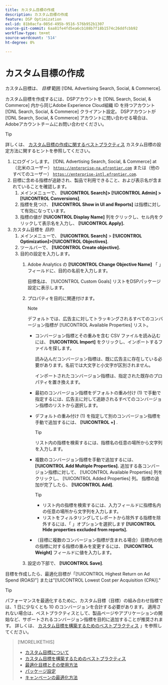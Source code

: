 ```yaml
---
title: カスタム目標の作成
description: カスタム目標の作成
feature: DSP Optimization
exl-id: 81b0acfa-085d-495b-9516-576b952b1307
source-git-commit: 6aa81fe4fd5ea6cb188b7f18b1574c26ddfcbb92
workflow-type: tm+mt
source-wordcount: '514'
ht-degree: 0%

---
```


# カスタム目標の作成

カスタム目標は、 *目標* 範囲 [!DNL Advertising Search, Social, & Commerce].

カスタム目標を作成するには、DSPアカウントを [!DNL Search, Social, & Commerce] 内から同じAdobe Experience Cloud組織 ID を持つアカウント [!DNL Search, Social, & Commerce] クライアント設定。 DSPアカウントが [!DNL Search, Social, & Commerce] アカウントに問い合わせる場合は、Adobeアカウントチームにお問い合わせください。

>[!TIP]
>
>詳しくは、 [カスタム目標の作成に関するベストプラクティス](custom-goal-best-practices.md) カスタム目標の設定方法に関するヒントを参照してください。

1. にログインします。 [!DNL Advertising Search, Social, & Commerce] at （北米のユーザー） [`https://enterprise-na.efrontier.com`](https://enterprise-na.efrontier.com) または（他のすべてのユーザー） [`https://enterprise-intl.efrontier.com`](https://enterprise-intl.efrontier.com).
1. 目標に含める指標が追跡され、製品で利用できること、および表示名が含まれていることを確認します。
   1. メインメニューで、 **[!UICONTROL Search]> [!UICONTROL Admin] >[!UICONTROL Conversions]**.
   1. 指標を見つけ、 **[!UICONTROL Show in UI and Reports]** は指標に対して有効になっています。
   1. 指標の値が **[!UICONTROL Display Name]** 列をクリックし、セル内をクリックして表示名を入力し、 **[!UICONTROL Apply].**
1. カスタム目標を *目的*:
   1. メインメニューで、 **[!UICONTROL Search]** > **[!UICONTROL Optimization]>[!UICONTROL Objectives]**.
   1. ツールバーで、 **[!UICONTROL Create objective].**
   1. 目的の設定を入力します。
      1. Adobe Analytics の **[!UICONTROL Change Objective Name]** 「 」フィールドに、目的の名前を入力します。

         目標名は、 [!UICONTROL Custom Goals] リストをDSPパッケージ設定に表示します。

      1. プロパティを目的に関連付けます。

         >[!NOTE]
         >
         > デフォルトでは、広告主に対してトラッキングされるすべてのコンバージョン指標が [!UICONTROL Available Properties] リスト。

         * コンバージョン指標とその重みを含む CSV ファイルを読み込むには、 **[!UICONTROL Import]** をクリックし、インポートするファイルを探します。

           読み込んだコンバージョン指標は、既に広告主に存在している必要があります。名前では大文字と小文字が区別されません。

           インポートされたコンバージョン指標は、指定された既存のプロパティを置き換えます。

         * 最初のコンバージョン指標をデフォルトの重み付け (1) で手動で指定するには、広告主に対して追跡されるすべてのコンバージョン指標のリストから選択します。

         * デフォルトの重み付け (1) を指定して別のコンバージョン指標を手動で追加するには、 **[!UICONTROL +]** .

           >[!TIP]
           >
           > リスト内の指標を検索するには、指標名の任意の場所から文字列を入力します。

         * 複数のコンバージョン指標を手動で追加するには、 **[!UICONTROL Add Multiple Properties].** 追加する各コンバージョン指標に対して、 [!UICONTROL Available Properties] 列をクリックし、 [!UICONTROL Added Properties] 列。 指標の追加が完了したら、 **[!UICONTROL Add]**.

           >[!TIP]
           >
           >* リスト内の指標を検索するには、入力フィールドに指標名内の任意の場所から文字列を入力します。
           >* リストをフィルタリングしてレポートから除外する指標を除外するには、「 」オプションを選択します **[!UICONTROL Hide properties excluded from reports].**

         * （目標に複数のコンバージョン指標が含まれる場合）目標内の他の指標に対する指標の重みを変更するには、 **[!UICONTROL Weight]** フィールドに値を入力します。

      1. 設定の下部で、 **[!UICONTROL Save]**.

目標を作成したら、最適化目標が「[!UICONTROL Highest Return on Ad Spend (ROAS)"] または&quot;[!UICONTROL Lowest Cost per Acquisition (CPA)].&quot;

>[!TIP]
>
>パフォーマンスを最適化するために、カスタム目標（目標）の組み合わせ指標では、1 日に少なくとも 10 のコンバージョンを合計する必要があります。 適用されない場合は、ベストプラクティスとして、製品ページやアプリケーションの開始など、サポートされるコンバージョン指標を目的に追加することが推奨されます。 詳しくは、 [カスタム目標を構築するためのベストプラクティス](custom-goal-best-practices.md) 」を参照してください。

>[!MORELIKETHIS]
>
>* [カスタム目標について](custom-goal-about.md)
>* [カスタム目標を構築するためのベストプラクティス](custom-goal-best-practices.md)
>* [最適化目標とその使用方法](optimization-goals.md)
>* [パッケージ設定](/help/dsp/campaign-management/packages/package-settings.md)
> * [キャンペーンの最適化方法](optimization-how-dsp-optimizes-campaigns.md)
